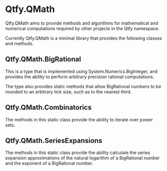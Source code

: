# Qtfy.QMath

Qtfy.QMath aims to provide methods and algorithms for mathematical and numerical computations required by other projects in the Qtfy namespace.

Currently Qtfy.QMath is a minimal library that provides the following classes and methods.

## Qtfy.QMath.BigRational

This is a type that is implemented using System.Numerics.BigInteger, and provides the ability to perform arbitrary precision rational computations.

The type also provides static methods that allow BigRational numbers to be rounded to an arbitrary tick size, such as to the nearest third.

## Qtfy.QMath.Combinatorics

The methods in this static class provide the ability to iterate over power sets.

## Qtfy.QMath.SeriesExpansions

The methods in this static class provide the ability calculate the series expansion approximations of the natural logarithm of a BigRational number and the exponent of a BigRational number.
